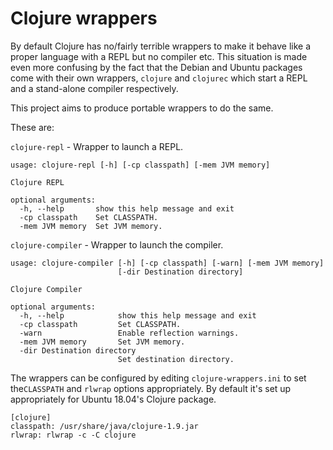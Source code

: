 # Clojure wrappers

By default Clojure has no/fairly terrible wrappers to make it behave like a proper language with a REPL but no compiler etc.  This situation is made even more confusing by the fact that the Debian and Ubuntu packages come with their own wrappers, `clojure` and `clojurec` which start a REPL and a stand-alone compiler respectively.

This project aims to produce portable wrappers to do the same.

These are:

`clojure-repl` - Wrapper to launch a REPL.

```none
usage: clojure-repl [-h] [-cp classpath] [-mem JVM memory]

Clojure REPL

optional arguments:
  -h, --help       show this help message and exit
  -cp classpath    Set CLASSPATH.
  -mem JVM memory  Set JVM memory.
```

`clojure-compiler` - Wrapper to launch the compiler.

```none
usage: clojure-compiler [-h] [-cp classpath] [-warn] [-mem JVM memory]
                        [-dir Destination directory]

Clojure Compiler

optional arguments:
  -h, --help            show this help message and exit
  -cp classpath         Set CLASSPATH.
  -warn                 Enable reflection warnings.
  -mem JVM memory       Set JVM memory.
  -dir Destination directory
                        Set destination directory.
```

The wrappers can be configured by editing `clojure-wrappers.ini` to set the`CLASSPATH` and `rlwrap` options appropriately.  By default it's set up appropriately for Ubuntu 18.04's Clojure package.

```none
[clojure]
classpath: /usr/share/java/clojure-1.9.jar
rlwrap: rlwrap -c -C clojure
```